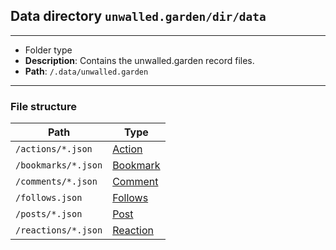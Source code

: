 ## Data directory `unwalled.garden/dir/data`

---

 - Folder type
 - **Description**: Contains the unwalled.garden record files.
 - **Path**: `/.data/unwalled.garden`

---

### File structure

|Path|Type|
|-|-|
|`/actions/*.json`|[Action](/action)|
|`/bookmarks/*.json`|[Bookmark](/bookmark)|
|`/comments/*.json`|[Comment](/comment)|
|`/follows.json`|[Follows](/follows)|
|`/posts/*.json`|[Post](/post)|
|`/reactions/*.json`|[Reaction](/reaction)|
